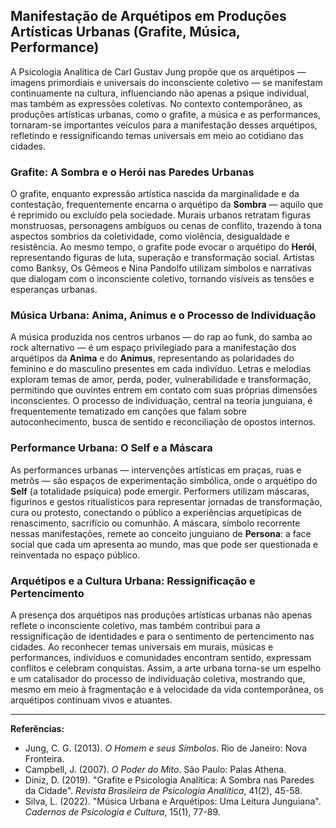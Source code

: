 
## Manifestação de Arquétipos em Produções Artísticas Urbanas (Grafite, Música, Performance)

A Psicologia Analítica de Carl Gustav Jung propõe que os arquétipos — imagens primordiais e universais do inconsciente coletivo — se manifestam continuamente na cultura, influenciando não apenas a psique individual, mas também as expressões coletivas. No contexto contemporâneo, as produções artísticas urbanas, como o grafite, a música e as performances, tornaram-se importantes veículos para a manifestação desses arquétipos, refletindo e ressignificando temas universais em meio ao cotidiano das cidades.

### Grafite: A Sombra e o Herói nas Paredes Urbanas

O grafite, enquanto expressão artística nascida da marginalidade e da contestação, frequentemente encarna o arquétipo da **Sombra** — aquilo que é reprimido ou excluído pela sociedade. Murais urbanos retratam figuras monstruosas, personagens ambíguos ou cenas de conflito, trazendo à tona aspectos sombrios da coletividade, como violência, desigualdade e resistência. Ao mesmo tempo, o grafite pode evocar o arquétipo do **Herói**, representando figuras de luta, superação e transformação social. Artistas como Banksy, Os Gêmeos e Nina Pandolfo utilizam símbolos e narrativas que dialogam com o inconsciente coletivo, tornando visíveis as tensões e esperanças urbanas.

### Música Urbana: Anima, Animus e o Processo de Individuação

A música produzida nos centros urbanos — do rap ao funk, do samba ao rock alternativo — é um espaço privilegiado para a manifestação dos arquétipos da **Anima** e do **Animus**, representando as polaridades do feminino e do masculino presentes em cada indivíduo. Letras e melodias exploram temas de amor, perda, poder, vulnerabilidade e transformação, permitindo que ouvintes entrem em contato com suas próprias dimensões inconscientes. O processo de individuação, central na teoria junguiana, é frequentemente tematizado em canções que falam sobre autoconhecimento, busca de sentido e reconciliação de opostos internos.

### Performance Urbana: O Self e a Máscara

As performances urbanas — intervenções artísticas em praças, ruas e metrôs — são espaços de experimentação simbólica, onde o arquétipo do **Self** (a totalidade psíquica) pode emergir. Performers utilizam máscaras, figurinos e gestos ritualísticos para representar jornadas de transformação, cura ou protesto, conectando o público a experiências arquetípicas de renascimento, sacrifício ou comunhão. A máscara, símbolo recorrente nessas manifestações, remete ao conceito junguiano de **Persona**: a face social que cada um apresenta ao mundo, mas que pode ser questionada e reinventada no espaço público.

### Arquétipos e a Cultura Urbana: Ressignificação e Pertencimento

A presença dos arquétipos nas produções artísticas urbanas não apenas reflete o inconsciente coletivo, mas também contribui para a ressignificação de identidades e para o sentimento de pertencimento nas cidades. Ao reconhecer temas universais em murais, músicas e performances, indivíduos e comunidades encontram sentido, expressam conflitos e celebram conquistas. Assim, a arte urbana torna-se um espelho e um catalisador do processo de individuação coletiva, mostrando que, mesmo em meio à fragmentação e à velocidade da vida contemporânea, os arquétipos continuam vivos e atuantes.

---

**Referências:**

- Jung, C. G. (2013). *O Homem e seus Símbolos*. Rio de Janeiro: Nova Fronteira.
- Campbell, J. (2007). *O Poder do Mito*. São Paulo: Palas Athena.
- Diniz, D. (2019). "Grafite e Psicologia Analítica: A Sombra nas Paredes da Cidade". *Revista Brasileira de Psicologia Analítica*, 41(2), 45-58.
- Silva, L. (2022). "Música Urbana e Arquétipos: Uma Leitura Junguiana". *Cadernos de Psicologia e Cultura*, 15(1), 77-89.
```
